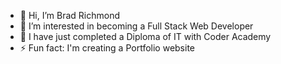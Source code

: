 - 👋 Hi, I’m Brad Richmond
- 👀 I’m interested in becoming a Full Stack Web Developer
- 🌱 I have just completed a Diploma of IT with Coder Academy
- ⚡ Fun fact: I'm creating a Portfolio website

<!---
bradx32/bradx32 is a ✨ special ✨ repository because its `README.md` (this file) appears on your GitHub profile.
You can click the Preview link to take a look at your changes.
--->

